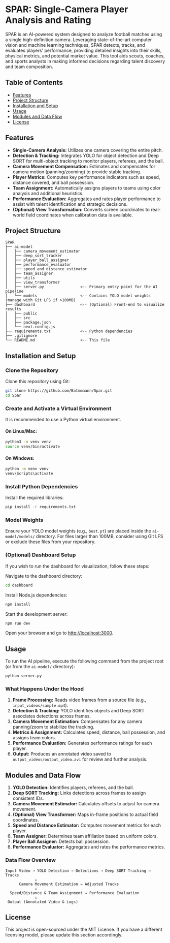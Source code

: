 # SPAR: Single-Camera Player Analysis and Rating

SPAR is an AI-powered system designed to analyze football matches using a single high-definition camera. Leveraging state-of-the-art computer vision and machine learning techniques, SPAR detects, tracks, and evaluates players' performance, providing detailed insights into their skills, physical metrics, and potential market value. This tool aids scouts, coaches, and sports analysts in making informed decisions regarding talent discovery and team composition.

## Table of Contents
- [Features](#features)
- [Project Structure](#project-structure)
- [Installation and Setup](#installation-and-setup)
- [Usage](#usage)
- [Modules and Data Flow](#modules-and-data-flow)
- [License](#license)

## Features

- **Single-Camera Analysis:** Utilizes one camera covering the entire pitch.
- **Detection & Tracking:** Integrates YOLO for object detection and Deep SORT for multi-object tracking to monitor players, referees, and the ball.
- **Camera Movement Compensation:** Estimates and compensates for camera motion (panning/zooming) to provide stable tracking.
- **Player Metrics:** Computes key performance indicators such as speed, distance covered, and ball possession.
- **Team Assignment:** Automatically assigns players to teams using color analysis and additional heuristics.
- **Performance Evaluation:** Aggregates and rates player performance to assist with talent identification and strategic decisions.
- **(Optional) View Transformation:** Converts screen coordinates to real-world field coordinates when calibration data is available.

## Project Structure

```
SPAR
├── ai-model
│   ├── camera_movement_estimator
│   ├── deep_sort_tracker
│   ├── player_ball_assigner
│   ├── performance_evaluator
│   ├── speed_and_distance_estimator
│   ├── team_assigner
│   ├── utils
│   ├── view_transformer
│   ├── server.py                <-- Primary entry point for the AI pipeline
│   └── models                   <-- Contains YOLO model weights (manage with Git LFS if >100MB)
├── dashboard                    <-- (Optional) Front-end to visualize results
│   ├── public
│   ├── src
│   ├── package.json
│   └── next.config.js
├── requirements.txt             <-- Python dependencies
├── .gitignore
└── README.md                    <-- This file
```

## Installation and Setup

### Clone the Repository

Clone this repository using Git:

```bash
git clone https://github.com/Batmmaann/Spar.git
cd Spar
```

### Create and Activate a Virtual Environment

It is recommended to use a Python virtual environment.

#### On Linux/Mac:
```bash
python3 -m venv venv
source venv/bin/activate
```

#### On Windows:
```bash
python -m venv venv
venv\Scripts\activate
```

### Install Python Dependencies

Install the required libraries:
```bash
pip install -r requirements.txt
```

### Model Weights

Ensure your YOLO model weights (e.g., `best.pt`) are placed inside the `ai-model/models/` directory.
For files larger than 100MB, consider using Git LFS or exclude these files from your repository.

### (Optional) Dashboard Setup

If you wish to run the dashboard for visualization, follow these steps:

Navigate to the dashboard directory:
```bash
cd dashboard
```

Install Node.js dependencies:
```bash
npm install
```

Start the development server:
```bash
npm run dev
```

Open your browser and go to [http://localhost:3000](http://localhost:3000).

## Usage

To run the AI pipeline, execute the following command from the project root (or from the `ai-model/` directory):

```bash
python server.py
```

### What Happens Under the Hood

1. **Frame Processing:** Reads video frames from a source file (e.g., `input_videos/sample.mp4`).
2. **Detection & Tracking:** YOLO identifies objects and Deep SORT associates detections across frames.
3. **Camera Movement Estimation:** Compensates for any camera panning/zoom to stabilize the tracking.
4. **Metrics & Assignment:** Calculates speed, distance, ball possession, and assigns team colors.
5. **Performance Evaluation:** Generates performance ratings for each player.
6. **Output:** Produces an annotated video saved to `output_videos/output_video.avi` for review and further analysis.

## Modules and Data Flow

1. **YOLO Detection:** Identifies players, referees, and the ball.
2. **Deep SORT Tracking:** Links detections across frames to assign consistent IDs.
3. **Camera Movement Estimator:** Calculates offsets to adjust for camera movement.
4. **(Optional) View Transformer:** Maps in-frame positions to actual field coordinates.
5. **Speed and Distance Estimator:** Computes movement metrics for each player.
6. **Team Assigner:** Determines team affiliation based on uniform colors.
7. **Player Ball Assigner:** Detects ball possession.
8. **Performance Evaluator:** Aggregates and rates the performance metrics.

### Data Flow Overview

```plaintext
Input Video → YOLO Detection → Detections → Deep SORT Tracking → Tracks
             ↓
      Camera Movement Estimation → Adjusted Tracks
             ↓
  Speed/Distance & Team Assignment → Performance Evaluation
             ↓
 Output (Annotated Video & Logs)
```

## License

This project is open-sourced under the MIT License.
If you have a different licensing model, please update this section accordingly.
